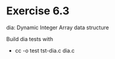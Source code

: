 Exercise 6.3 
============

dia: Dynamic Integer Array data structure

Build dia tests with
* cc -o test tst-dia.c dia.c
